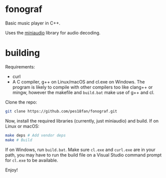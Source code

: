 # fonograf

Basic music player in C++.

Uses the [miniaudio](https://github.com/mackron/miniaudio) library for audio
decoding.

# building

Requirements:

- curl
- A C compiler, g++ on Linux/macOS and cl.exe on Windows. The program is likely to compile with other compilers too like clang++ or mingw, however the makefile and `build.bat` make use of g++ and cl.

Clone the repo:

```bash
git clone https://github.com/pes18fan/fonograf.git
```

Now, install the required libraries (currently, just miniaudio) and build. If 
on Linux or macOS:

```bash
make deps # Add vendor deps
make # Build
```

If on Windows, run `build.bat`. Make sure `cl.exe` and `curl.exe` are in your path,
you may have to run the build file on a Visual Studio command prompt for `cl.exe`
to be available.

Enjoy!
